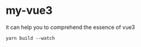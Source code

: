 # my-vue3
it can help you to comprehend  the essence of vue3

```(javascript)
yarn build --watch

```